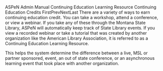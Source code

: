 ASPeN Admin Manual
Continuing Education Learning Resource Continuing Education Credits
FirstPrevNextLast
There are a variety of ways to earn continuing education credit.  You can take a workshop, attend a conference, or view a webinar.  If you take any of these through the Montana State Library, ASPeN will automatically keep track of State Library events.  If you view a recorded webinar or take a tutorial that was created by another organization like the American Library Association, it is referred to as a Continuing Education Learning Resource.

This helps the system determine the difference between a live, MSL or partner sponsored, event, an out of state conference, or an asynchronous learning event that took place with another organization.
